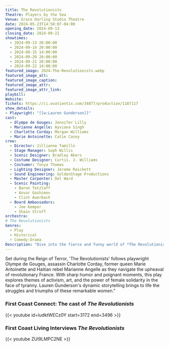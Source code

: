 ```yaml
---
title: The Revolutionists
Theatre: Players by the Sea
Venue: Grace Darling Studio Theatre
date: 2024-05-23T14:58:07-04:00
opening_date: 2024-09-13
closing_date: 2024-09-22
showtimes:
  - 2024-09-13 20:00:00
  - 2024-09-14 20:00:00
  - 2024-09-15 14:00:00
  - 2024-09-20 20:00:00
  - 2024-09-21 20:00:00
  - 2024-09-22 14:00:00
featured_image: 2024-The-Revolutionists.webp
featured_image_alt: 
featured_image_caption: 
featured_image_attr: 
featured_image_attr_link: 
playbill:
Website: 
Tickets: https://ci.ovationtix.com/34877/production/1187117
show_details: 
- Playwright: "[[w:Lauren Gunderson]]"
cast:
  - Olympe de Gouges: Jennifer Lilly
  - Marianne Angelle: Ayviana Singh
  - Charlotte Corday: Morgan Williams
  - Marie Antoinette: Catie Casey
crew:
  - Director: Jillianne Tamillo
  - Stage Manager: Soph Willis
  - Scenic Designer: Bradley Akers
  - Costume Designer: Curtis. J. Williams
  - Costumer: Tonya Thomas
  - Lighting Designer: Jereme Raickett
  - Sound Engineering: GoldenStage Productions
  - Master Carpenter: Del Ward
  - Scenic Painting: 
    - Baron Tetzlaff
    - Anvar Gashimov
    - Clint Auerbach
  - Board Ambassadors:
    - Joe Kemper
    - Shain Stroff
orchestra:
# The Revolutionists
Genres:
  - Play
  - Historical
  - Comedy-Drama
Description: "Dive into the fierce and funny world of *The Revolutionists*, where four women of the French Revolution collide in a tale of political intrigue, wit and sisterhood."
---
```

Set during the Reign of Terror, 'The Revolutionists' follows playwright Olympe de Gouges, assassin Charlotte Corday, former queen Marie Antoinette and Haitian rebel Marianne Angelle as they navigate the upheaval of revolutionary France. With sharp humor and poignant moments, this play explores themes of activism, art, and the power of female solidarity in the face of tyranny. Lauren Gunderson's dynamic storytelling brings to life the struggles and triumphs of these remarkable women."

### First Coast Connect: The cast of *The Revolutionists*

{{< youtube id=ludktWECz0Y start=3172 end=3496 >}}

### First Coast Living Interviews *The Revolutionists*

{{< youtube ZUl9LMPC2NE >}}
